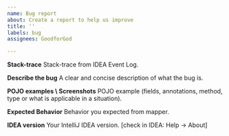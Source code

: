 ```yaml
---
name: Bug report
about: Create a report to help us improve
title: ''
labels: bug
assignees: GoodforGod

---
```


**Stack-trace**
Stack-trace from IDEA Event Log.


**Describe the bug**
A clear and concise description of what the bug is.


**POJO examples \ Screenshots**
POJO example (fields, annotations, method, type or what is applicable in a situation).


**Expected Behavior**
Behavior you expected from mapper.


**IDEA version**
Your IntelliJ IDEA version. [check in IDEA: Help -> About]
